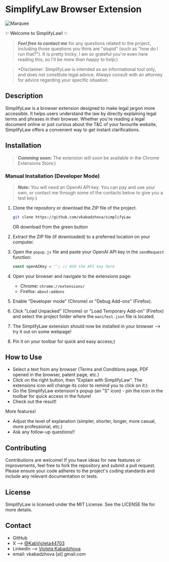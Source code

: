 # SimplifyLaw Browser Extension

![Marquee](https://github.com/vkabadzhova/simplifyLaw/blob/main/images/Marquee_simplifylaw.png)

✨ Welcome to SimplifyLaw! ✨

> _**Feel free to contact me**_ for any questions related to the project, including those questions you think are "stupid" (such as "how do I run that?"). It is pretty tricky; I am so grateful you're even here reading this, so I'll be _more than happy to help_:)

> *Disclaimer: SimplifyLaw is intended as an informational tool only, and does not constitute legal advice. Always consult with an attorney for advice regarding your specific situation.

## Description

SimplifyLaw is a browser extension designed to make legal jargon more accessible. It helps users understand the law by directly explaining legal terms and phrases in their browser. Whether you're reading a legal document online or just curious about the T&C of your favourite website, SimplifyLaw offers a convenient way to get instant clarifications.

## Installation
> _**Comming soon:**_ The extension will soon be available in the Chrome Extensions Store:)

<!-- ### From the Web Store

1. Visit the SimplifyLaw extension page on the Chrome Web Store or Firefox Add-ons site.
2. Click "Add to Chrome" or "Add to Firefox" to install the extension.
3. Once installed, the SimplifyLaw icon will appear in your browser's toolbar. -->

### Manual Installation (Developer Mode)
> _**Note:**_ You will need an OpenAI API key. You can pay and use your own, or contact me through some of the contacts below to give you a test key:)  

1. Clone the repository or download the ZIP file of the project.
   ```bash
   git clone https://github.com/vkabadzhova/simplifyLaw
   ```
   OR download from the green button
1. Extract the ZIP file (if downloaded) to a preferred location on your computer.
1. Open the `popup.js` file and paste your OpenAI API key in the `sendRequest` function:
   ```js
   const openAIKey = ''; // Add the API key here
   ```

3. Open your browser and navigate to the extensions page:
   - Chrome: `chrome://extensions/`
   - Firefox: `about:addons`
4. Enable "Developer mode" (Chrome) or "Debug Add-ons" (Firefox).
5. Click "Load Unpacked" (Chrome) or "Load Temporary Add-on" (Firefox) and select the project folder where the `manifest.json` file is located.
6. The SimplifyLaw extension should now be installed in your browser --> try it out on some webpage!
7. Pin it on your toolbar for quick and easy access;)

## How to Use
- Select a text from any browser (Terms and Conditions page, PDF opened in the browser, patent page, etc.)
- Click on the right button, then "Explain with SimplifyLaw". The extensions icon will change its color to remind you to click on it:)
- Go the SimplifyLaw extension's popup (an "S" icon) - pin the icon in the toolbar for quick access in the future!
- Check out the result!

More features!
- Adjust the level of explanation (simpler, shorter, longer, more casual, more professional, etc.)
- Ask any follow-up questions!! 

## Contributing

Contributions are welcome! If you have ideas for new features or improvements, feel free to fork the repository and submit a pull request. Please ensure your code adheres to the project's coding standards and include any relevant documentation or tests.

## License

SimplifyLaw is licensed under the MIT License. See the LICENSE file for more details.

## Contact
- GitHub 
- X --> [@KabVioleta44703](https://x.com/KabVioleta44703)
- LinkedIn --> [Violeta Kabadzhova](https://www.linkedin.com/in/violeta-kabadzhova/)
- email: vkabadzhova [at] gmail.com

